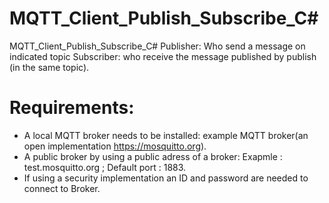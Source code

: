 # MQTT_Client_Publish_Subscribe_C#
MQTT_Client_Publish_Subscribe_C#
Publisher: Who send a message on indicated topic
Subscriber:  who receive the message published by publish (in the same topic).
# Requirements:
 - A local MQTT broker needs to be installed: example MQTT broker(an open implementation https://mosquitto.org).
 - A public broker by using a public adress of a broker: Exapmle :  test.mosquitto.org  ; Default port : 1883.
 - If using a security implementation an ID and password are needed to connect to Broker.
 
  
